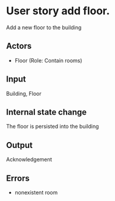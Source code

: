 # User story add floor.

Add a new floor to the building

## Actors

* Floor (Role: Contain rooms)

## Input

Building, Floor

## Internal state change

The floor is persisted into the building

## Output 

Acknowledgement

## Errors

* nonexistent room
